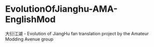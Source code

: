 # EvolutionOfJianghu-AMA-EnglishMod
 大衍江湖 - Evolution of JiangHu fan translation project by the Amateur Modding Avenue group
